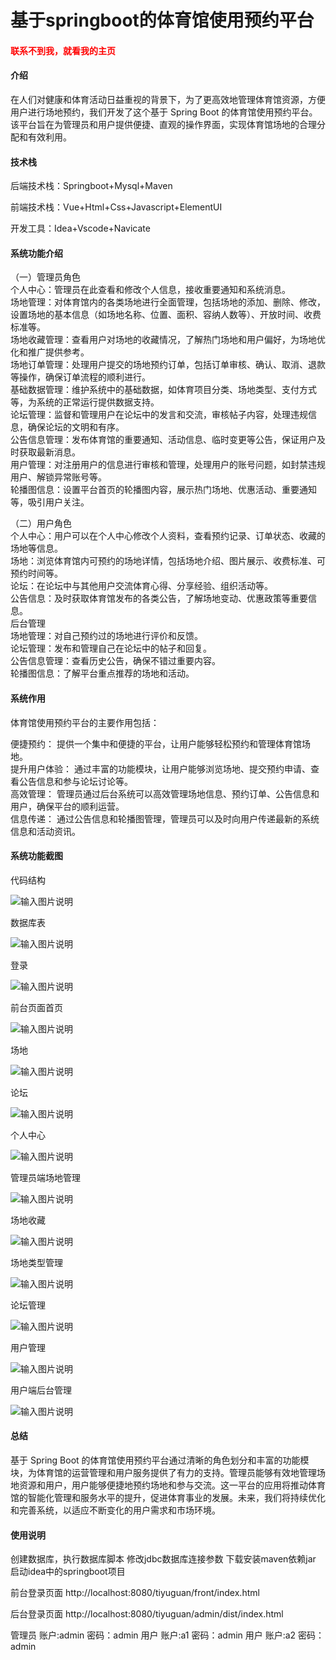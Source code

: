 # 基于springboot的体育馆使用预约平台

<h4 style='color:red'>联系不到我，就看我的主页 </h4> 
 
#### 介绍

在人们对健康和体育活动日益重视的背景下，为了更高效地管理体育馆资源，方便用户进行场地预约，我们开发了这个基于 Spring Boot 的体育馆使用预约平台。该平台旨在为管理员和用户提供便捷、直观的操作界面，实现体育馆场地的合理分配和有效利用。

#### 技术栈

后端技术栈：Springboot+Mysql+Maven

前端技术栈：Vue+Html+Css+Javascript+ElementUI

开发工具：Idea+Vscode+Navicate

#### 系统功能介绍

（一）管理员角色  
个人中心：管理员在此查看和修改个人信息，接收重要通知和系统消息。  
场地管理：对体育馆内的各类场地进行全面管理，包括场地的添加、删除、修改，设置场地的基本信息（如场地名称、位置、面积、容纳人数等）、开放时间、收费标准等。  
场地收藏管理：查看用户对场地的收藏情况，了解热门场地和用户偏好，为场地优化和推广提供参考。  
场地订单管理：处理用户提交的场地预约订单，包括订单审核、确认、取消、退款等操作，确保订单流程的顺利进行。  
基础数据管理：维护系统中的基础数据，如体育项目分类、场地类型、支付方式等，为系统的正常运行提供数据支持。  
论坛管理：监督和管理用户在论坛中的发言和交流，审核帖子内容，处理违规信息，确保论坛的文明和有序。  
公告信息管理：发布体育馆的重要通知、活动信息、临时变更等公告，保证用户及时获取最新消息。  
用户管理：对注册用户的信息进行审核和管理，处理用户的账号问题，如封禁违规用户、解锁异常账号等。  
轮播图信息：设置平台首页的轮播图内容，展示热门场地、优惠活动、重要通知等，吸引用户关注。  

（二）用户角色  
个人中心：用户可以在个人中心修改个人资料，查看预约记录、订单状态、收藏的场地等信息。  
场地：浏览体育馆内可预约的场地详情，包括场地介绍、图片展示、收费标准、可预约时间等。  
论坛：在论坛中与其他用户交流体育心得、分享经验、组织活动等。  
公告信息：及时获取体育馆发布的各类公告，了解场地变动、优惠政策等重要信息。  
后台管理  
场地管理：对自己预约过的场地进行评价和反馈。  
论坛管理：发布和管理自己在论坛中的帖子和回复。  
公告信息管理：查看历史公告，确保不错过重要内容。  
轮播图信息：了解平台重点推荐的场地和活动。  

#### 系统作用

体育馆使用预约平台的主要作用包括：  

便捷预约： 提供一个集中和便捷的平台，让用户能够轻松预约和管理体育馆场地。  
提升用户体验： 通过丰富的功能模块，让用户能够浏览场地、提交预约申请、查看公告信息和参与论坛讨论等。  
高效管理： 管理员通过后台系统可以高效管理场地信息、预约订单、公告信息和用户，确保平台的顺利运营。  
信息传递： 通过公告信息和轮播图管理，管理员可以及时向用户传递最新的系统信息和活动资讯。  

#### 系统功能截图

代码结构

![输入图片说明](images/f230ffd72ba2a1eee026a93b5038a59.png)

数据库表

![输入图片说明](images/ed2986f28950df495dc360e446c7af9.png)

登录

![输入图片说明](images/e3ede978fd931e95f335ac381aad941.png)

前台页面首页

![输入图片说明](images/f2f421696ec379ec239e4699e5384fa.png)

场地

![输入图片说明](images/d860bf550c80c0f43f90fcc57770f0a.png)

论坛

![输入图片说明](images/8193127e14f3fb5236ea9ad147b0fa6.png)

个人中心

![输入图片说明](images/6810be09f012f2380636b8c5f160bb8.png)

管理员端场地管理

![输入图片说明](images/c81bb038995eed11a5a07a53ccab81d.png)

场地收藏

![输入图片说明](images/60e2676918ce11fc607f24047b498a3.png)

场地类型管理

![输入图片说明](images/9ab95eb8c28f25ddcc9cf57656e1d8e.png)

论坛管理

![输入图片说明](images/fb4517415a9fdb64c78570ff7ee0bca.png)

用户管理

![输入图片说明](images/5e7f2e8f7f5d3758350bb247c7781b4.png)

用户端后台管理

![输入图片说明](images/ca4a39e57266fa2d2ce4a18848c15b1.png)

#### 总结

基于 Spring Boot 的体育馆使用预约平台通过清晰的角色划分和丰富的功能模块，为体育馆的运营管理和用户服务提供了有力的支持。管理员能够有效地管理场地资源和用户，用户能够便捷地预约场地和参与交流。这一平台的应用将推动体育馆的智能化管理和服务水平的提升，促进体育事业的发展。未来，我们将持续优化和完善系统，以适应不断变化的用户需求和市场环境。

#### 使用说明

创建数据库，执行数据库脚本 修改jdbc数据库连接参数 下载安装maven依赖jar 启动idea中的springboot项目

前台登录页面
http://localhost:8080/tiyuguan/front/index.html

后台登录页面
http://localhost:8080/tiyuguan/admin/dist/index.html

管理员 			账户:admin 	密码：admin
用户 			账户:a1 		密码：admin
用户 			账户:a2 		密码：admin